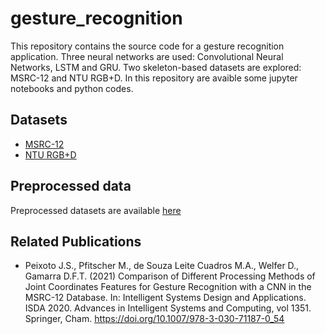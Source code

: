 # gesture_recognition
This repository contains the source code for a gesture recognition application.
Three neural networks are used: Convolutional Neural Networks, LSTM and GRU.
Two skeleton-based datasets are explored: MSRC-12 and NTU RGB+D.
In this repository are avaible some jupyter notebooks and python codes.

## Datasets
- [MSRC-12](https://www.microsoft.com/en-us/download/details.aspx?id=52283)
- [NTU RGB+D](https://rose1.ntu.edu.sg/dataset/actionRecognition/)

## Preprocessed data
Preprocessed datasets are available [here](https://drive.google.com/drive/folders/1x1lVSG6wP6jX_aKOaoxmzN1r79rDmBCJ?usp=sharing)

## Related Publications
- Peixoto J.S., Pfitscher M., de Souza Leite Cuadros M.A., Welfer D., Gamarra D.F.T. (2021) Comparison of Different Processing Methods of Joint Coordinates Features for Gesture Recognition with a CNN in the MSRC-12 Database. In: Intelligent Systems Design and Applications. ISDA 2020. Advances in Intelligent Systems and Computing, vol 1351. Springer, Cham. https://doi.org/10.1007/978-3-030-71187-0_54
